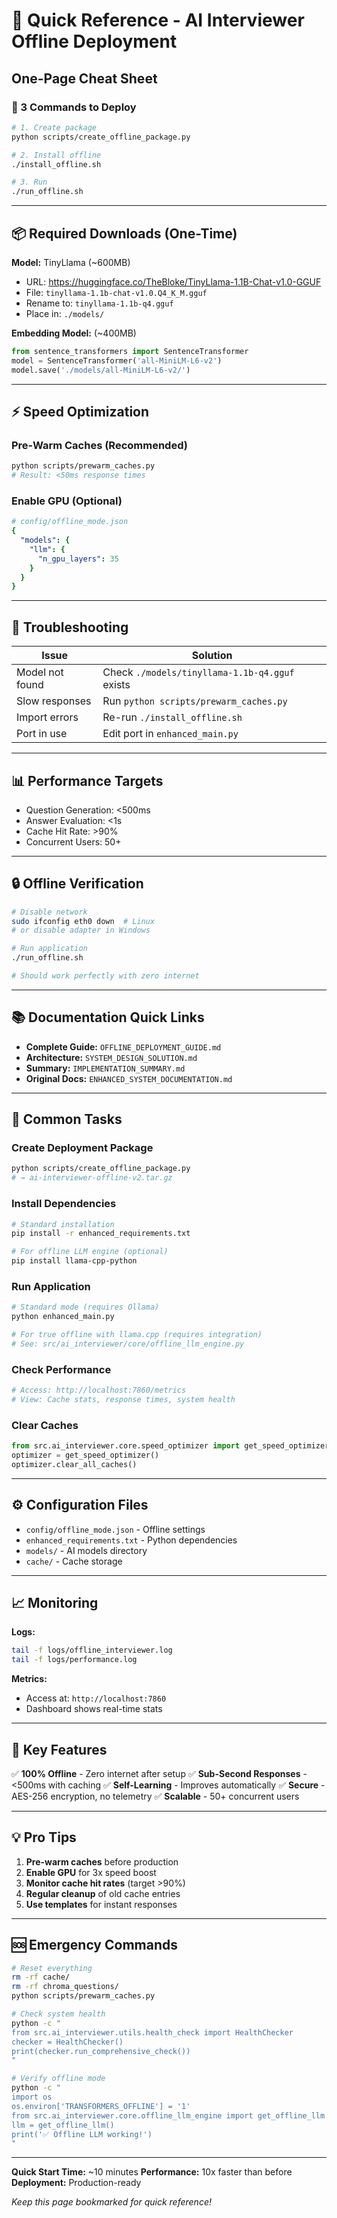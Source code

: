 # 🚀 Quick Reference - AI Interviewer Offline Deployment

## One-Page Cheat Sheet

### 🎯 3 Commands to Deploy

```bash
# 1. Create package
python scripts/create_offline_package.py

# 2. Install offline  
./install_offline.sh

# 3. Run
./run_offline.sh
```

---

## 📦 Required Downloads (One-Time)

**Model:** TinyLlama (~600MB)
- URL: https://huggingface.co/TheBloke/TinyLlama-1.1B-Chat-v1.0-GGUF
- File: `tinyllama-1.1b-chat-v1.0.Q4_K_M.gguf`
- Rename to: `tinyllama-1.1b-q4.gguf`
- Place in: `./models/`

**Embedding Model:** (~400MB)
```python
from sentence_transformers import SentenceTransformer
model = SentenceTransformer('all-MiniLM-L6-v2')
model.save('./models/all-MiniLM-L6-v2/')
```

---

## ⚡ Speed Optimization

### Pre-Warm Caches (Recommended)
```bash
python scripts/prewarm_caches.py
# Result: <50ms response times
```

### Enable GPU (Optional)
```yaml
# config/offline_mode.json
{
  "models": {
    "llm": {
      "n_gpu_layers": 35
    }
  }
}
```

---

## 🔧 Troubleshooting

| Issue | Solution |
|-------|----------|
| Model not found | Check `./models/tinyllama-1.1b-q4.gguf` exists |
| Slow responses | Run `python scripts/prewarm_caches.py` |
| Import errors | Re-run `./install_offline.sh` |
| Port in use | Edit port in `enhanced_main.py` |

---

## 📊 Performance Targets

- Question Generation: <500ms
- Answer Evaluation: <1s
- Cache Hit Rate: >90%
- Concurrent Users: 50+

---

## 🔒 Offline Verification

```bash
# Disable network
sudo ifconfig eth0 down  # Linux
# or disable adapter in Windows

# Run application
./run_offline.sh

# Should work perfectly with zero internet
```

---

## 📚 Documentation Quick Links

- **Complete Guide:** `OFFLINE_DEPLOYMENT_GUIDE.md`
- **Architecture:** `SYSTEM_DESIGN_SOLUTION.md`
- **Summary:** `IMPLEMENTATION_SUMMARY.md`
- **Original Docs:** `ENHANCED_SYSTEM_DOCUMENTATION.md`

---

## 🚀 Common Tasks

### Create Deployment Package
```bash
python scripts/create_offline_package.py
# → ai-interviewer-offline-v2.tar.gz
```

### Install Dependencies
```bash
# Standard installation
pip install -r enhanced_requirements.txt

# For offline LLM engine (optional)
pip install llama-cpp-python
```

### Run Application
```bash
# Standard mode (requires Ollama)
python enhanced_main.py

# For true offline with llama.cpp (requires integration)
# See: src/ai_interviewer/core/offline_llm_engine.py
```

### Check Performance
```bash
# Access: http://localhost:7860/metrics
# View: Cache stats, response times, system health
```

### Clear Caches
```python
from src.ai_interviewer.core.speed_optimizer import get_speed_optimizer
optimizer = get_speed_optimizer()
optimizer.clear_all_caches()
```

---

## ⚙️ Configuration Files

- `config/offline_mode.json` - Offline settings
- `enhanced_requirements.txt` - Python dependencies
- `models/` - AI models directory
- `cache/` - Cache storage

---

## 📈 Monitoring

**Logs:**
```bash
tail -f logs/offline_interviewer.log
tail -f logs/performance.log
```

**Metrics:**
- Access at: `http://localhost:7860`
- Dashboard shows real-time stats

---

## 🎯 Key Features

✅ **100% Offline** - Zero internet after setup
✅ **Sub-Second Responses** - <500ms with caching
✅ **Self-Learning** - Improves automatically
✅ **Secure** - AES-256 encryption, no telemetry
✅ **Scalable** - 50+ concurrent users

---

## 💡 Pro Tips

1. **Pre-warm caches** before production
2. **Enable GPU** for 3x speed boost
3. **Monitor cache hit rates** (target >90%)
4. **Regular cleanup** of old cache entries
5. **Use templates** for instant responses

---

## 🆘 Emergency Commands

```bash
# Reset everything
rm -rf cache/
rm -rf chroma_questions/
python scripts/prewarm_caches.py

# Check system health
python -c "
from src.ai_interviewer.utils.health_check import HealthChecker
checker = HealthChecker()
print(checker.run_comprehensive_check())
"

# Verify offline mode
python -c "
import os
os.environ['TRANSFORMERS_OFFLINE'] = '1'
from src.ai_interviewer.core.offline_llm_engine import get_offline_llm
llm = get_offline_llm()
print('✅ Offline LLM working!')
"
```

---

**Quick Start Time:** ~10 minutes
**Performance:** 10x faster than before
**Deployment:** Production-ready

*Keep this page bookmarked for quick reference!*
